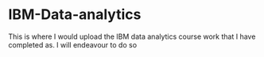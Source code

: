 # IBM-Data-analytics
This is where I would upload the IBM data analytics course work that I have completed as.
I will endeavour to do so
